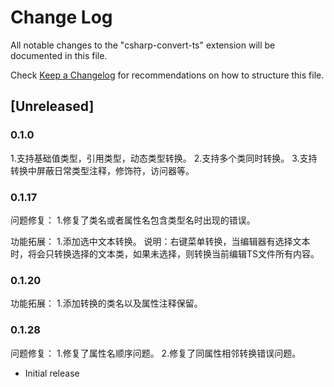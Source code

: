 # Change Log

All notable changes to the "csharp-convert-ts" extension will be documented in this file.

Check [Keep a Changelog](http://keepachangelog.com/) for recommendations on how to structure this file.

## [Unreleased]

### 0.1.0

1.支持基础值类型，引用类型，动态类型转换。
2.支持多个类同时转换。
3.支持转换中屏蔽日常类型注释，修饰符，访问器等。

### 0.1.17

问题修复：
1.修复了类名或者属性名包含类型名时出现的错误。

功能拓展：
1.添加选中文本转换。
说明：右键菜单转换，当编辑器有选择文本时，将会只转换选择的文本类，如果未选择，则转换当前编辑TS文件所有内容。

### 0.1.20

功能拓展：
1.添加转换的类名以及属性注释保留。

### 0.1.28

问题修复：
1.修复了属性名顺序问题。
2.修复了同属性相邻转换错误问题。

- Initial release